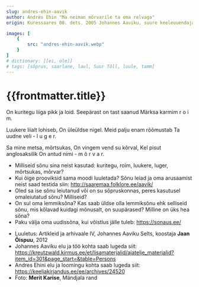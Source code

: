 ```yaml
---
slug: andres-ehin-aavik
author: Andres Ehin "Ma neiman mõrvarile ta oma relvaga"
origin: Kuressaares 08. dets. 2005 Johannes Aaviku, suure keeleuuendaja 125. sünniaastapäeval

images: [
    {
        src: "andres-ehin-aavik.webp"
    }
]
# dictionary: [[ei, ole]]
# tags: [sõprus, saarlane, laul, Suur Tõll, luule, tamm]
---
```


<h1 class="story-h1">
    {{frontmatter.title}}
</h1>

On kuritegu
liiga pikk ja loid.
Seepärast on tast saanud
Märksa karmim r o i m.

Luukere liialt lohiseb,
On üleüldse nigel.
Meid palju enam rõõmustab
Ta uudne veli - l u g e r.

Sa mine metsa, mõrtsukas,
On vingem vend su kõrval,
Kel pisut anglosaksilik
On antud nimi - m õ r v a r.

<story-author :author="frontmatter.author" :origin="frontmatter.origin" />
<!-- <story-dictionary :terms="frontmatter.dictionary" /> -->

<details-wrapper summary="Mõtlemiseks ja arutlemiseks">

- Milliseid sõnu sina neist kasutad: kuritegu, roim, luukere, luger, mõrtsukas, mõrvar?
- Kui õige prooviksid sama moodi luuletada? Sõnu leiad ja oma arusaamist neist saad testida siin: http://saaremaa.folklore.ee/aavik/ 
- Oled sa ise sõnu leiutanud või on su sõpruskonnas, peres kasutusel omaleiutatud sõnu? Milliseid?
- On sul oma lemmiksõna? Kas saab üldse olla lemmiksõnu ehk selliseid sõnu, mis kõlavad kuidagi mõnusalt, on suupärased? Milline on üks hea sõna?
- Paku välja oma uudissõna, kui võistlus jälle tuleb: https://sonaus.ee/

</details-wrapper>


<details-wrapper summary="Allikad" class="text-sm" icon="IconSources">

- Luuletus: Artikleid ja arhivaale IV, Johannes Aaviku Selts, koostaja **Jaan Õispuu**, 2012
- Johannes Aaviku elu ja töö kohta saab lugeda siit: https://kreutzwald.kirmus.ee/et/lisamaterjalid/ajatelje_materjalid?item_id=301&page_start=&table=Persons
- Andres Ehini elu ja loomingu kohta saab lugeda siit: https://keeljakirjandus.ee/ee/archives/24520
- Foto: **Merit Karise**, Mändjala rand

</details-wrapper>
